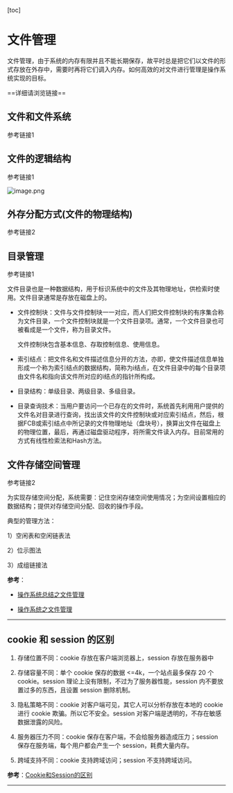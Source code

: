 [toc]

# 文件管理

文件管理，由于系统的内存有限并且不能长期保存，故平时总是把它们以文件的形式存放在外存中，需要时再将它们调入内存。如何高效的对文件进行管理是操作系统实现的目标。

==详细请浏览链接==

## 文件和文件系统

参考链接1

## 文件的逻辑结构

参考链接1

![image.png](https://ww1.sinaimg.cn/large/006alGmrgy1gdotvs9dg8j30x60a4acq.jpg)

## 外存分配方式(文件的物理结构)

参考链接2

## 目录管理

参考链接1

文件目录也是一种数据结构，用于标识系统中的文件及其物理地址，供检索时使用。文件目录通常是存放在磁盘上的。

- 文件控制块：文件与文件控制块一一对应，而人们把文件控制块的有序集合称为文件目录，一个文件控制块就是一个文件目录项。通常，一个文件目录也可被看成是一个文件，称为目录文件。

    文件控制块包含基本信息、存取控制信息、使用信息。

- 索引结点：把文件名和文件描述信息分开的方法，亦即，使文件描述信息单独形成一个称为索引结点的数据结构，简称为i结点，在文件目录中的每个目录项由文件名和指向该文件所对应的i结点的指针所构成。

- 目录结构：单级目录、两级目录、多级目录。

- 目录查询技术：当用户要访问一个已存在的文件时，系统首先利用用户提供的文件名对目录进行查询，找出该文件的文件控制块或对应索引结点，然后，根据FCB或索引结点中所记录的文件物理地址（盘块号），换算出文件在磁盘上的物理位置，最后，再通过磁盘驱动程序，将所需文件读入内存。目前常用的方式有线性检索法和Hash方法。

## 文件存储空间管理

参考链接2

为实现存储空间分配，系统需要：记住空闲存储空间使用情况；为空间设置相应的数据结构；提供对存储空间分配、回收的操作手段。

典型的管理方法：

1）空闲表和空闲链表法

2）位示图法

3）成组链接法

**参考**：

- [操作系统总结之文件管理](https://blog.csdn.net/liushengxi_root/article/details/80950916)

- [操作系统之文件管理](https://www.cnblogs.com/lls101/p/10088821.html)

---

## cookie 和 session 的区别

1. 存储位置不同：cookie 存放在客户端浏览器上，session 存放在服务器中

2. 存储容量不同：单个 cookie 保存的数据 <=4k，一个站点最多保存 20 个cookie。session 理论上没有限制，不过为了服务器性能，session 内不要放置过多的东西，且设置 session 删除机制。

3. 隐私策略不同：cookie 对客户端可见，其它人可以分析存放在本地的 cookie 进行 cookie 欺骗。所以它不安全。session 对客户端是透明的，不存在敏感数据泄露的风险。

4. 服务器压力不同：cookie 保存在客户端，不会给服务器造成压力；session 保存在服务端，每个用户都会产生一个 session，耗费大量内存。

5. 跨域支持不同：cookie 支持跨域访问；session 不支持跨域访问。

**参考**：[Cookie和Session的区别](https://www.jianshu.com/p/2f7031a69f43)

---
